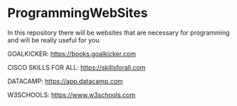 # ProgrammingWebSites
In this repository there will be websites that are necessary for programming and will be really useful for you.

GOALKICKER: https://books.goalkicker.com

CISCO SKILLS FOR ALL: https://skillsforall.com

DATACAMP: https://app.datacamp.com

W3SCHOOLS: https://www.w3schools.com


